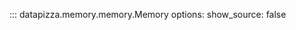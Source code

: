 

<!-- prettier-ignore -->
::: datapizza.memory.memory.Memory
    options:
        show_source: false
